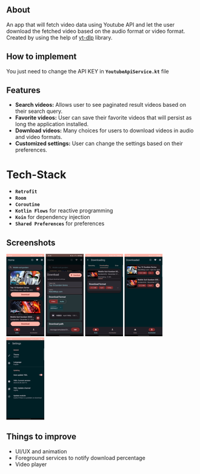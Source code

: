 ## About
An app that will fetch video data using Youtube API and let the user download the fetched video based on the audio format or video format. Created by using the help of [yt-dlp](https://github.com/yausername/youtubedl-android") library.

## How to implement 
You just need to change the API KEY in **`YoutubeApiService.kt`** file

## Features
- **Search videos:** Allows user to see paginated result videos based on their search query.
- **Favorite videos:**  User can save their favorite videos that will persist as long the application installed.
- **Download videos:** Many choices for users to download videos in audio and video formats.
- **Customized settings:** User can change the settings based on their preferences.

# Tech-Stack
- **`Retrofit`**
- **`Room`**
- **`Coroutine`**
- **`Kotlin Flows`** for reactive programming
- **`Koin`** for dependency injection
- **`Shared Preferences`** for preferences

## Screenshots
<p float="left">
  <img src="/screenshot/home.png" width="100" />
  <img src="/screenshot/download_config.png" width="100" />
  <img src="/screenshot/downloading.png" width="100" />
  <img src="/screenshot/finished.png" width="100" />
  <img src="/screenshot/settings.png" width="100" />
</p>


## Things to improve
* UI/UX and animation
* Foreground services to notify download percentage
* Video player





